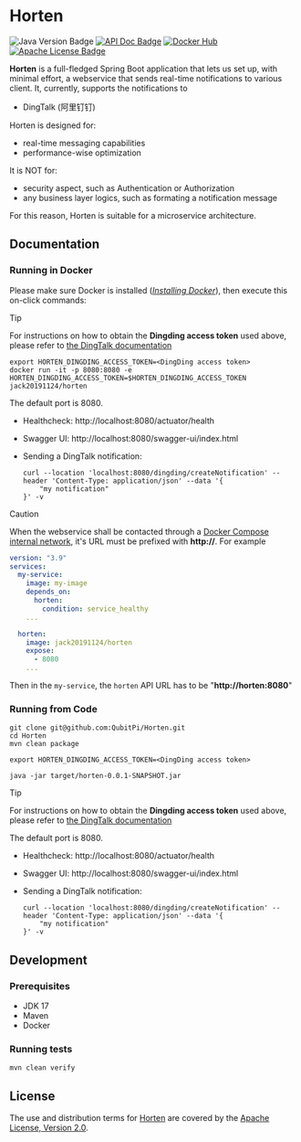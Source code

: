 Horten
======

![Java Version Badge][Java Version Badge]
[![API Doc Badge]][API Doc URL]
[![Docker Hub][Docker Pulls Badge]][Docker Hub URL]
[![Apache License Badge]][Apache License, Version 2.0]

__Horten__ is a full-fledged Spring Boot application that lets us set up, with minimal effort, a webservice that sends
real-time notifications to various client. It, currently, supports the notifications to

- DingTalk (阿里钉钉)

Horten is designed for:

- real-time messaging capabilities
- performance-wise optimization

It is NOT for:

- security aspect, such as Authentication or Authorization
- any business layer logics, such as formating a notification message

For this reason, Horten is suitable for a microservice architecture.

Documentation
-------------

### Running in Docker

Please make sure Docker is installed
([_Installing Docker_](https://docker.qubitpi.org/desktop/setup/install/mac-install/)), then execute this on-click
commands:

> [!TIP]
>
> For instructions on how to obtain the __Dingding access token__ used above, please refer to
> [the DingTalk documentation](https://open.dingtalk.com/document/orgapp/custom-robot-access)

```console
export HORTEN_DINGDING_ACCESS_TOKEN=<DingDing access token>
docker run -it -p 8080:8080 -e HORTEN_DINGDING_ACCESS_TOKEN=$HORTEN_DINGDING_ACCESS_TOKEN jack20191124/horten
```

The default port is 8080.

- Healthcheck: http://localhost:8080/actuator/health
- Swagger UI: http://localhost:8080/swagger-ui/index.html
- Sending a DingTalk notification:

  ```console
  curl --location 'localhost:8080/dingding/createNotification' --header 'Content-Type: application/json' --data '{
      "my notification"
  }' -v
  ```

> [!CAUTION]
>
> When the webservice shall be contacted through a
> [Docker Compose internal network](https://docker.qubitpi.org/compose/how-tos/networking/), it's URL must be prefixed
> with __http://__. For example
>
> ```yaml
> version: "3.9"
> services:
>   my-service:
>     image: my-image
>     depends_on:
>       horten:
>         condition: service_healthy
>     ...
>
>   horten:
>     image: jack20191124/horten
>     expose:
>       - 8080
>     ...
> ```
>
> Then in the `my-service`, the `horten` API URL has to be "__http://horten:8080__"

### Running from Code

```console
git clone git@github.com:QubitPi/Horten.git
cd Horten
mvn clean package

export HORTEN_DINGDING_ACCESS_TOKEN=<DingDing access token>

java -jar target/horten-0.0.1-SNAPSHOT.jar
```

> [!TIP]
>
> For instructions on how to obtain the __Dingding access token__ used above, please refer to
> [the DingTalk documentation](https://open.dingtalk.com/document/orgapp/custom-robot-access)

The default port is 8080.

- Healthcheck: http://localhost:8080/actuator/health
- Swagger UI: http://localhost:8080/swagger-ui/index.html
- Sending a DingTalk notification:

  ```console
  curl --location 'localhost:8080/dingding/createNotification' --header 'Content-Type: application/json' --data '{
      "my notification"
  }' -v
  ```

Development
-----------

### Prerequisites

- JDK 17
- Maven
- Docker

### Running tests

```console
mvn clean verify
```

License
-------

The use and distribution terms for [Horten]() are covered by the [Apache License, Version 2.0].

[Apache License Badge]: https://img.shields.io/badge/Apache%202.0-F25910.svg?style=for-the-badge&logo=Apache&logoColor=white
[Apache License, Version 2.0]: https://www.apache.org/licenses/LICENSE-2.0
[API Doc Badge]: https://img.shields.io/badge/Open%20API-Swagger-85EA2D.svg?style=for-the-badge&logo=openapiinitiative&logoColor=white&labelColor=6BA539
[API Doc URL]: https://springdoc.org/

[Docker Pulls Badge]: https://img.shields.io/docker/pulls/jack20191124/horten?style=for-the-badge&logo=docker&color=2596EC
[Docker Hub URL]: https://hub.docker.com/r/jack20191124/horten

[Java Version Badge]: https://img.shields.io/badge/Java-17-brightgreen?style=for-the-badge&logo=OpenJDK&logoColor=white
